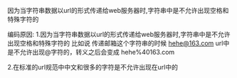因为当字符串数据以url的形式传递给web服务器时,字符串中是不允许出现空格和特殊字符的

编码原因:
1.因为当字符串数据以url的形式传递给web服务器时,字符串中是不允许出现空格和特殊字符的
比如说 传递邮箱这个字符串的时候 hehe@163.com url中是不允许出现@字符的，转义之后会变成 hehe%40163.com

2.在标准的url规范中中文和很多的字符是不允许出现在url中的

